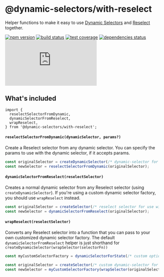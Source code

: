 # @dynamic-selectors/with-reselect

Helper functions to make it easy to use [Dynamic Selectors](https://github.com/spautz/dynamic-selectors) and
[Reselect](https://github.com/reduxjs/reselect) together.

[![npm version](https://img.shields.io/npm/v/@dynamic-selectors/with-reselect.svg)](https://www.npmjs.com/package/@dynamic-selectors/with-reselect)
[![build status](https://github.com/spautz/dynamic-selectors/workflows/CI/badge.svg)](https://github.com/spautz/dynamic-selectors/actions)
[![test coverage](https://coveralls.io/repos/github/spautz/dynamic-selectors/badge.svg?branch=x-cov-with-reselect)](https://coveralls.io/github/spautz/dynamic-selectors?branch=x-cov-with-reselect)
[![dependencies status](https://img.shields.io/librariesio/release/npm/@dynamic-selectors/with-reselect.svg)](https://libraries.io/github/spautz/dynamic-selectors)
[![gzip size](https://img.badgesize.io/https://unpkg.com/@dynamic-selectors/with-reselect@latest/dist/index.js?compression=gzip)](https://bundlephobia.com/result?p=@dynamic-selectors/with-reselect)

## What's included

```
import {
  reselectSelectorFromDynamic,
  dynamicSelectorFromReselect,
  wrapReselect,
} from '@dynamic-selectors/with-reselect';
```

#### `reselectSelectorFromDynamic(dynamicSelector, params?)`

Create a Reselect selector from any dynamic selector. You can specify the params to use with the dynamic selector,
if it accepts params.

```javascript
const originalSelector = createDynamicSelector(/* dynamic-selector for use with reselect */);
const newSelector = reselectSelectorFromDynamic(originalSelector);
```

#### `dynamicSelectorFromReselect(reselectSelector)`

Creates a normal dynamic selector from any Reselect selector (using `createDynamicSelector`). If you're using a custom
dynamic selector factory, you should use `wrapReselect` instead.

```javascript
const originalSelector = createSelector(/* reselect selector for use with dynamic-selectors */);
const newSelector = dynamicSelectorFromReselect(originalSelector);
```

#### `wrapReselect(reselectSelector)`

Converts any Reselect selector into a function that you can pass to your own customized dynamic selector factory.
The default `dynamicSelectorFromReselect` helper is just shorthand for `createDynamicSelector(wrapSelector(selectorFn))`

```javascript
const myCustomSelectorFactory = dynamicSelectorForState(/* custom options */);

const originalSelector = createSelector(/* custom dynamic-selector for use with reselect */);
const newSelector = myCustomSelectorFactory(wrapSelector(originalSelector));
```
